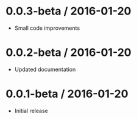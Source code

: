 0.0.3-beta / 2016-01-20
=======================

  * Small code improvements

0.0.2-beta / 2016-01-20
=======================

  * Updated documentation

0.0.1-beta / 2016-01-20
=======================

  * Initial release


